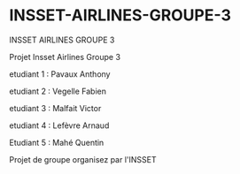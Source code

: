 INSSET-AIRLINES-GROUPE-3
========================

INSSET AIRLINES GROUPE 3

Projet Insset Airlines Groupe 3

etudiant 1 : Pavaux Anthony

etudiant 2 : Vegelle Fabien

etudiant 3 : Malfait Victor

etudiant 4 : Lefèvre Arnaud

Etudiant 5 : Mahé Quentin


Projet de groupe organisez par l'INSSET

